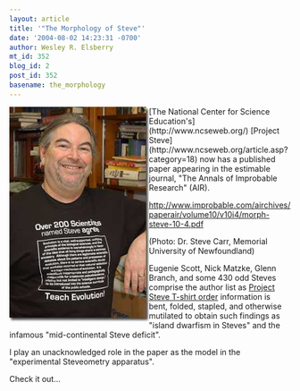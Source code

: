 ```yaml
---
layout: article
title: '"The Morphology of Steve"'
date: '2004-08-02 14:23:31 -0700'
author: Wesley R. Elsberry
mt_id: 352
blog_id: 2
post_id: 352
basename: the_morphology
---
```

<img src="/uploads/2005/steves.jpg" alt="" style="float:left;" />
[The National Center for Science Education's](http://www.ncseweb.org/) [Project Steve](http://www.ncseweb.org/article.asp?category=18) now has a published paper appearing in the estimable journal, "The Annals of Improbable Research" (AIR).

http://www.improbable.com/airchives/paperair/volume10/v10i4/morph-steve-10-4.pdf

(Photo: Dr. Steve Carr, Memorial University of Newfoundland)

Eugenie Scott, Nick Matzke, Glenn Branch, and some 430 odd Steves comprise the author list as [Project Steve T-shirt order](http://www.ncseweb.org/resources/articles/2952_the_tshirt_2_16_2003.asp) information is bent, folded, stapled, and otherwise mutilated to obtain such findings as "island dwarfism in Steves" and the infamous "mid-continental Steve deficit".

I play an unacknowledged role in the paper as the model in the "experimental Steveometry apparatus".

Check it out...
